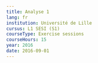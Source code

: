 ```yaml
---
title: Analyse 1
lang: fr
institution: Université de Lille
cursus: L1 SESI (S1)
courseType: Exercise sessions
courseHours: 15
year: 2016
date: 2016-09-01
---
```


